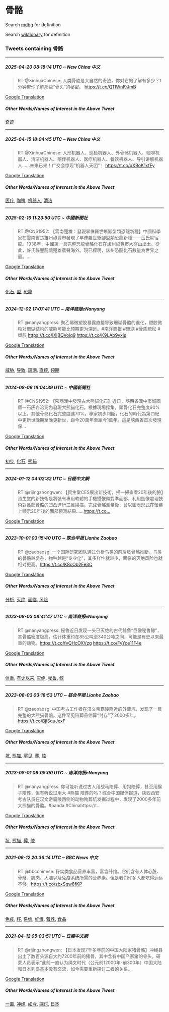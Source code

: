 # 骨骼

Search [mdbg](https://www.mdbg.net/chinese/dictionary?page=worddict&wdrst=0&wdqb=骨骼) for definition

Search [wiktionary](https://en.wiktionary.org/wiki/骨骼) for definition

### Tweets containing 骨骼

___
##### 2025-04-20 08:18:14 UTC ~ New China 中文
> RT @XinhuaChinese: 人类骨骼是大自然的奇迹，你对它的了解有多少？1分钟带你了解那些“骨头”的秘密。 https://t.co/QTlWnI9JmB

[Google Translation](https://translate.google.com/?hi=en&tab=TT&sl=zh-CN&tl=en&op=translate&text=RT+%40XinhuaChinese%3A+%E4%BA%BA%E7%B1%BB%E9%AA%A8%E9%AA%BC%E6%98%AF%E5%A4%A7%E8%87%AA%E7%84%B6%E7%9A%84%E5%A5%87%E8%BF%B9%EF%BC%8C%E4%BD%A0%E5%AF%B9%E5%AE%83%E7%9A%84%E4%BA%86%E8%A7%A3%E6%9C%89%E5%A4%9A%E5%B0%91%EF%BC%9F1%E5%88%86%E9%92%9F%E5%B8%A6%E4%BD%A0%E4%BA%86%E8%A7%A3%E9%82%A3%E4%BA%9B%E2%80%9C%E9%AA%A8%E5%A4%B4%E2%80%9D%E7%9A%84%E7%A7%98%E5%AF%86%E3%80%82+https%3A%2F%2Ft.co%2FQTlWnI9JmB)
##### Other Words/Names of Interest in the Above Tweet
[奇迹](奇迹.md)
___
##### 2025-04-15 18:04:45 UTC ~ New China 中文
> RT @XinhuaChinese: 人形机器人、巡检机器人、外骨骼机器人、咖啡机器人、清洁机器人、陪伴机器人、医疗机器人、餐饮机器人、导引讲解机器人……未来已来！广交会惊现“机器人天团”！ https://t.co/uXBoK1xfFy

[Google Translation](https://translate.google.com/?hi=en&tab=TT&sl=zh-CN&tl=en&op=translate&text=RT+%40XinhuaChinese%3A+%E4%BA%BA%E5%BD%A2%E6%9C%BA%E5%99%A8%E4%BA%BA%E3%80%81%E5%B7%A1%E6%A3%80%E6%9C%BA%E5%99%A8%E4%BA%BA%E3%80%81%E5%A4%96%E9%AA%A8%E9%AA%BC%E6%9C%BA%E5%99%A8%E4%BA%BA%E3%80%81%E5%92%96%E5%95%A1%E6%9C%BA%E5%99%A8%E4%BA%BA%E3%80%81%E6%B8%85%E6%B4%81%E6%9C%BA%E5%99%A8%E4%BA%BA%E3%80%81%E9%99%AA%E4%BC%B4%E6%9C%BA%E5%99%A8%E4%BA%BA%E3%80%81%E5%8C%BB%E7%96%97%E6%9C%BA%E5%99%A8%E4%BA%BA%E3%80%81%E9%A4%90%E9%A5%AE%E6%9C%BA%E5%99%A8%E4%BA%BA%E3%80%81%E5%AF%BC%E5%BC%95%E8%AE%B2%E8%A7%A3%E6%9C%BA%E5%99%A8%E4%BA%BA%E2%80%A6%E2%80%A6%E6%9C%AA%E6%9D%A5%E5%B7%B2%E6%9D%A5%EF%BC%81%E5%B9%BF%E4%BA%A4%E4%BC%9A%E6%83%8A%E7%8E%B0%E2%80%9C%E6%9C%BA%E5%99%A8%E4%BA%BA%E5%A4%A9%E5%9B%A2%E2%80%9D%EF%BC%81+https%3A%2F%2Ft.co%2FuXBoK1xfFy)
##### Other Words/Names of Interest in the Above Tweet
[医疗](医疗.md), [咖啡](咖啡.md), [机器人](机器人.md), [清洁](清洁.md)
___
##### 2025-02-16 11:23:50 UTC ~ 中國新聞社
> RT @CNS1952: 【雲南楚雄：發現早侏羅世蜥腳型類恐龍新種】中國科學家在雲南省楚雄州祿豐市發現了早侏羅世蜥腳型類恐龍新種——岳氏星宿龍。1938年，中國第一具完整恐龍骨骼化石在該州祿豐市大窪山出土。從此，許氏祿豐龍讓楚雄蜚聲海外。現已探明，該州恐龍化石數量為世界之最。…

[Google Translation](https://translate.google.com/?hi=en&tab=TT&sl=zh-CN&tl=en&op=translate&text=RT+%40CNS1952%3A+%E3%80%90%E9%9B%B2%E5%8D%97%E6%A5%9A%E9%9B%84%EF%BC%9A%E7%99%BC%E7%8F%BE%E6%97%A9%E4%BE%8F%E7%BE%85%E4%B8%96%E8%9C%A5%E8%85%B3%E5%9E%8B%E9%A1%9E%E6%81%90%E9%BE%8D%E6%96%B0%E7%A8%AE%E3%80%91%E4%B8%AD%E5%9C%8B%E7%A7%91%E5%AD%B8%E5%AE%B6%E5%9C%A8%E9%9B%B2%E5%8D%97%E7%9C%81%E6%A5%9A%E9%9B%84%E5%B7%9E%E7%A5%BF%E8%B1%90%E5%B8%82%E7%99%BC%E7%8F%BE%E4%BA%86%E6%97%A9%E4%BE%8F%E7%BE%85%E4%B8%96%E8%9C%A5%E8%85%B3%E5%9E%8B%E9%A1%9E%E6%81%90%E9%BE%8D%E6%96%B0%E7%A8%AE%E2%80%94%E2%80%94%E5%B2%B3%E6%B0%8F%E6%98%9F%E5%AE%BF%E9%BE%8D%E3%80%821938%E5%B9%B4%EF%BC%8C%E4%B8%AD%E5%9C%8B%E7%AC%AC%E4%B8%80%E5%85%B7%E5%AE%8C%E6%95%B4%E6%81%90%E9%BE%8D%E9%AA%A8%E9%AA%BC%E5%8C%96%E7%9F%B3%E5%9C%A8%E8%A9%B2%E5%B7%9E%E7%A5%BF%E8%B1%90%E5%B8%82%E5%A4%A7%E7%AA%AA%E5%B1%B1%E5%87%BA%E5%9C%9F%E3%80%82%E5%BE%9E%E6%AD%A4%EF%BC%8C%E8%A8%B1%E6%B0%8F%E7%A5%BF%E8%B1%90%E9%BE%8D%E8%AE%93%E6%A5%9A%E9%9B%84%E8%9C%9A%E8%81%B2%E6%B5%B7%E5%A4%96%E3%80%82%E7%8F%BE%E5%B7%B2%E6%8E%A2%E6%98%8E%EF%BC%8C%E8%A9%B2%E5%B7%9E%E6%81%90%E9%BE%8D%E5%8C%96%E7%9F%B3%E6%95%B8%E9%87%8F%E7%82%BA%E4%B8%96%E7%95%8C%E4%B9%8B%E6%9C%80%E3%80%82%E2%80%A6)
##### Other Words/Names of Interest in the Above Tweet
[化石](化石.md), [型](型.md), [恐龍](恐龍.md)
___
##### 2024-12-02 17:07:41 UTC ~ 南洋商报eNanyang
> RT @nanyangpress: 聚乙烯微塑胶暴露直接导致珊瑚骨骼的退化，塑胶微粒对珊瑚结构的威胁可能比预期更为深远。#南洋商报 #珊瑚 #骨质疏松 #塑胶 https://t.co/IXjBQVoiq9 https://t.co/K9LAb9yxIs

[Google Translation](https://translate.google.com/?hi=en&tab=TT&sl=zh-CN&tl=en&op=translate&text=RT+%40nanyangpress%3A+%E8%81%9A%E4%B9%99%E7%83%AF%E5%BE%AE%E5%A1%91%E8%83%B6%E6%9A%B4%E9%9C%B2%E7%9B%B4%E6%8E%A5%E5%AF%BC%E8%87%B4%E7%8F%8A%E7%91%9A%E9%AA%A8%E9%AA%BC%E7%9A%84%E9%80%80%E5%8C%96%EF%BC%8C%E5%A1%91%E8%83%B6%E5%BE%AE%E7%B2%92%E5%AF%B9%E7%8F%8A%E7%91%9A%E7%BB%93%E6%9E%84%E7%9A%84%E5%A8%81%E8%83%81%E5%8F%AF%E8%83%BD%E6%AF%94%E9%A2%84%E6%9C%9F%E6%9B%B4%E4%B8%BA%E6%B7%B1%E8%BF%9C%E3%80%82%23%E5%8D%97%E6%B4%8B%E5%95%86%E6%8A%A5+%23%E7%8F%8A%E7%91%9A+%23%E9%AA%A8%E8%B4%A8%E7%96%8F%E6%9D%BE+%23%E5%A1%91%E8%83%B6+https%3A%2F%2Ft.co%2FIXjBQVoiq9+https%3A%2F%2Ft.co%2FK9LAb9yxIs)
##### Other Words/Names of Interest in the Above Tweet
[威胁](威胁.md), [导致](导致.md), [珊瑚](珊瑚.md), [直接](直接.md), [预期](预期.md)
___
##### 2024-08-06 16:04:39 UTC ~ 中國新聞社
> RT @CNS1952: 【陝西漢中發現古大熊貓化石】近日，陝西省漢中市城固縣一石灰岩溶洞內發現大熊貓化石。根據現場採集，頭骨化石完整度90%以上，其他骨骼化石完整度達70%。專家初步判斷，化石的時代為第四紀中更新世晚期至晚更新世，距今20萬年至距今1萬年。這是陝西省首次發現保…

[Google Translation](https://translate.google.com/?hi=en&tab=TT&sl=zh-CN&tl=en&op=translate&text=RT+%40CNS1952%3A+%E3%80%90%E9%99%9D%E8%A5%BF%E6%BC%A2%E4%B8%AD%E7%99%BC%E7%8F%BE%E5%8F%A4%E5%A4%A7%E7%86%8A%E8%B2%93%E5%8C%96%E7%9F%B3%E3%80%91%E8%BF%91%E6%97%A5%EF%BC%8C%E9%99%9D%E8%A5%BF%E7%9C%81%E6%BC%A2%E4%B8%AD%E5%B8%82%E5%9F%8E%E5%9B%BA%E7%B8%A3%E4%B8%80%E7%9F%B3%E7%81%B0%E5%B2%A9%E6%BA%B6%E6%B4%9E%E5%85%A7%E7%99%BC%E7%8F%BE%E5%A4%A7%E7%86%8A%E8%B2%93%E5%8C%96%E7%9F%B3%E3%80%82%E6%A0%B9%E6%93%9A%E7%8F%BE%E5%A0%B4%E6%8E%A1%E9%9B%86%EF%BC%8C%E9%A0%AD%E9%AA%A8%E5%8C%96%E7%9F%B3%E5%AE%8C%E6%95%B4%E5%BA%A690%25%E4%BB%A5%E4%B8%8A%EF%BC%8C%E5%85%B6%E4%BB%96%E9%AA%A8%E9%AA%BC%E5%8C%96%E7%9F%B3%E5%AE%8C%E6%95%B4%E5%BA%A6%E9%81%9470%25%E3%80%82%E5%B0%88%E5%AE%B6%E5%88%9D%E6%AD%A5%E5%88%A4%E6%96%B7%EF%BC%8C%E5%8C%96%E7%9F%B3%E7%9A%84%E6%99%82%E4%BB%A3%E7%82%BA%E7%AC%AC%E5%9B%9B%E7%B4%80%E4%B8%AD%E6%9B%B4%E6%96%B0%E4%B8%96%E6%99%9A%E6%9C%9F%E8%87%B3%E6%99%9A%E6%9B%B4%E6%96%B0%E4%B8%96%EF%BC%8C%E8%B7%9D%E4%BB%8A20%E8%90%AC%E5%B9%B4%E8%87%B3%E8%B7%9D%E4%BB%8A1%E8%90%AC%E5%B9%B4%E3%80%82%E9%80%99%E6%98%AF%E9%99%9D%E8%A5%BF%E7%9C%81%E9%A6%96%E6%AC%A1%E7%99%BC%E7%8F%BE%E4%BF%9D%E2%80%A6)
##### Other Words/Names of Interest in the Above Tweet
[初步](初步.md), [化石](化石.md), [熊貓](熊貓.md)
___
##### 2024-01-12 04:02:32 UTC ~ 日經中文網
> RT @rijingzhongwen: 【資生堂CES展出新技術，掃一掃查看20年後的臉】資生堂的新技術是將裝有專用軟體的手機攝像頭對準面部，利用圖像處理技術對鼻部骨骼的凹凸進行三維掃描。完成骨骼測量後，會以圖表形式在螢幕上顯示20年後的面部預測結果……https://t.co…

[Google Translation](https://translate.google.com/?hi=en&tab=TT&sl=zh-CN&tl=en&op=translate&text=RT+%40rijingzhongwen%3A+%E3%80%90%E8%B3%87%E7%94%9F%E5%A0%82CES%E5%B1%95%E5%87%BA%E6%96%B0%E6%8A%80%E8%A1%93%EF%BC%8C%E6%8E%83%E4%B8%80%E6%8E%83%E6%9F%A5%E7%9C%8B20%E5%B9%B4%E5%BE%8C%E7%9A%84%E8%87%89%E3%80%91%E8%B3%87%E7%94%9F%E5%A0%82%E7%9A%84%E6%96%B0%E6%8A%80%E8%A1%93%E6%98%AF%E5%B0%87%E8%A3%9D%E6%9C%89%E5%B0%88%E7%94%A8%E8%BB%9F%E9%AB%94%E7%9A%84%E6%89%8B%E6%A9%9F%E6%94%9D%E5%83%8F%E9%A0%AD%E5%B0%8D%E6%BA%96%E9%9D%A2%E9%83%A8%EF%BC%8C%E5%88%A9%E7%94%A8%E5%9C%96%E5%83%8F%E8%99%95%E7%90%86%E6%8A%80%E8%A1%93%E5%B0%8D%E9%BC%BB%E9%83%A8%E9%AA%A8%E9%AA%BC%E7%9A%84%E5%87%B9%E5%87%B8%E9%80%B2%E8%A1%8C%E4%B8%89%E7%B6%AD%E6%8E%83%E6%8F%8F%E3%80%82%E5%AE%8C%E6%88%90%E9%AA%A8%E9%AA%BC%E6%B8%AC%E9%87%8F%E5%BE%8C%EF%BC%8C%E6%9C%83%E4%BB%A5%E5%9C%96%E8%A1%A8%E5%BD%A2%E5%BC%8F%E5%9C%A8%E8%9E%A2%E5%B9%95%E4%B8%8A%E9%A1%AF%E7%A4%BA20%E5%B9%B4%E5%BE%8C%E7%9A%84%E9%9D%A2%E9%83%A8%E9%A0%90%E6%B8%AC%E7%B5%90%E6%9E%9C%E2%80%A6%E2%80%A6https%3A%2F%2Ft.co%E2%80%A6)
___
##### 2023-10-01 03:15:40 UTC ~ 联合早报 Lianhe Zaobao
> RT @zaobaosg: 一个国际研究团队通过分析鸟类的前后肢骨骼推断，鸟类的骨骼越复杂，物种越是“专业化”，其多样性就越少，面临的灭绝风险也就相对更高。https://t.co/K8cOb2Ee3C

[Google Translation](https://translate.google.com/?hi=en&tab=TT&sl=zh-CN&tl=en&op=translate&text=RT+%40zaobaosg%3A+%E4%B8%80%E4%B8%AA%E5%9B%BD%E9%99%85%E7%A0%94%E7%A9%B6%E5%9B%A2%E9%98%9F%E9%80%9A%E8%BF%87%E5%88%86%E6%9E%90%E9%B8%9F%E7%B1%BB%E7%9A%84%E5%89%8D%E5%90%8E%E8%82%A2%E9%AA%A8%E9%AA%BC%E6%8E%A8%E6%96%AD%EF%BC%8C%E9%B8%9F%E7%B1%BB%E7%9A%84%E9%AA%A8%E9%AA%BC%E8%B6%8A%E5%A4%8D%E6%9D%82%EF%BC%8C%E7%89%A9%E7%A7%8D%E8%B6%8A%E6%98%AF%E2%80%9C%E4%B8%93%E4%B8%9A%E5%8C%96%E2%80%9D%EF%BC%8C%E5%85%B6%E5%A4%9A%E6%A0%B7%E6%80%A7%E5%B0%B1%E8%B6%8A%E5%B0%91%EF%BC%8C%E9%9D%A2%E4%B8%B4%E7%9A%84%E7%81%AD%E7%BB%9D%E9%A3%8E%E9%99%A9%E4%B9%9F%E5%B0%B1%E7%9B%B8%E5%AF%B9%E6%9B%B4%E9%AB%98%E3%80%82https%3A%2F%2Ft.co%2FK8cOb2Ee3C)
##### Other Words/Names of Interest in the Above Tweet
[分析](分析.md), [灭绝](灭绝.md), [面临](面临.md), [风险](风险.md)
___
##### 2023-08-03 08:41:47 UTC ~ 南洋商报eNanyang
> RT @nanyangpress: 秘鲁近日发现一头已灭绝的古代鲸鱼“巨像秘鲁鲸”，其骨骼密度极高，估计体重约在85公吨至340公吨之间，可能是有史以来最重的动物。https://t.co/fvQHcOXVzg https://t.co/FyYoe11F4e

[Google Translation](https://translate.google.com/?hi=en&tab=TT&sl=zh-CN&tl=en&op=translate&text=RT+%40nanyangpress%3A+%E7%A7%98%E9%B2%81%E8%BF%91%E6%97%A5%E5%8F%91%E7%8E%B0%E4%B8%80%E5%A4%B4%E5%B7%B2%E7%81%AD%E7%BB%9D%E7%9A%84%E5%8F%A4%E4%BB%A3%E9%B2%B8%E9%B1%BC%E2%80%9C%E5%B7%A8%E5%83%8F%E7%A7%98%E9%B2%81%E9%B2%B8%E2%80%9D%EF%BC%8C%E5%85%B6%E9%AA%A8%E9%AA%BC%E5%AF%86%E5%BA%A6%E6%9E%81%E9%AB%98%EF%BC%8C%E4%BC%B0%E8%AE%A1%E4%BD%93%E9%87%8D%E7%BA%A6%E5%9C%A885%E5%85%AC%E5%90%A8%E8%87%B3340%E5%85%AC%E5%90%A8%E4%B9%8B%E9%97%B4%EF%BC%8C%E5%8F%AF%E8%83%BD%E6%98%AF%E6%9C%89%E5%8F%B2%E4%BB%A5%E6%9D%A5%E6%9C%80%E9%87%8D%E7%9A%84%E5%8A%A8%E7%89%A9%E3%80%82https%3A%2F%2Ft.co%2FfvQHcOXVzg+https%3A%2F%2Ft.co%2FFyYoe11F4e)
##### Other Words/Names of Interest in the Above Tweet
[体重](体重.md), [有史以来](有史以来.md), [灭绝](灭绝.md), [秘鲁](秘鲁.md), [鲸](鲸.md)
___
##### 2023-08-03 03:18:53 UTC ~ 联合早报 Lianhe Zaobao
> RT @zaobaosg: 中国考古工作者在汉文帝霸陵附近的外藏坑，发现了一具完整的大熊猫骨骼。这件罕见陪葬品估算“封存”了2000多年。https://t.co/BjiSquJexF

[Google Translation](https://translate.google.com/?hi=en&tab=TT&sl=zh-CN&tl=en&op=translate&text=RT+%40zaobaosg%3A+%E4%B8%AD%E5%9B%BD%E8%80%83%E5%8F%A4%E5%B7%A5%E4%BD%9C%E8%80%85%E5%9C%A8%E6%B1%89%E6%96%87%E5%B8%9D%E9%9C%B8%E9%99%B5%E9%99%84%E8%BF%91%E7%9A%84%E5%A4%96%E8%97%8F%E5%9D%91%EF%BC%8C%E5%8F%91%E7%8E%B0%E4%BA%86%E4%B8%80%E5%85%B7%E5%AE%8C%E6%95%B4%E7%9A%84%E5%A4%A7%E7%86%8A%E7%8C%AB%E9%AA%A8%E9%AA%BC%E3%80%82%E8%BF%99%E4%BB%B6%E7%BD%95%E8%A7%81%E9%99%AA%E8%91%AC%E5%93%81%E4%BC%B0%E7%AE%97%E2%80%9C%E5%B0%81%E5%AD%98%E2%80%9D%E4%BA%862000%E5%A4%9A%E5%B9%B4%E3%80%82https%3A%2F%2Ft.co%2FBjiSquJexF)
##### Other Words/Names of Interest in the Above Tweet
[坑](坑.md), [熊猫](熊猫.md), [罕见](罕见.md), [葬](葬.md), [陵](陵.md)
___
##### 2023-08-01 08:05:00 UTC ~ 南洋商报eNanyang
> RT @nanyangpress: 你可能听说过古人用战马陪葬、用狗陪葬，甚至用猴子陪葬，但有听说过用大 #熊猫 陪葬的吗？综合中国媒体报道，陕西西安考古队员在汉文帝霸陵西侧的动物殉葬坑发掘过程中，发现了2000多年前大熊猫的骨骼。#panda #Chinahttps://t…

[Google Translation](https://translate.google.com/?hi=en&tab=TT&sl=zh-CN&tl=en&op=translate&text=RT+%40nanyangpress%3A+%E4%BD%A0%E5%8F%AF%E8%83%BD%E5%90%AC%E8%AF%B4%E8%BF%87%E5%8F%A4%E4%BA%BA%E7%94%A8%E6%88%98%E9%A9%AC%E9%99%AA%E8%91%AC%E3%80%81%E7%94%A8%E7%8B%97%E9%99%AA%E8%91%AC%EF%BC%8C%E7%94%9A%E8%87%B3%E7%94%A8%E7%8C%B4%E5%AD%90%E9%99%AA%E8%91%AC%EF%BC%8C%E4%BD%86%E6%9C%89%E5%90%AC%E8%AF%B4%E8%BF%87%E7%94%A8%E5%A4%A7+%23%E7%86%8A%E7%8C%AB+%E9%99%AA%E8%91%AC%E7%9A%84%E5%90%97%EF%BC%9F%E7%BB%BC%E5%90%88%E4%B8%AD%E5%9B%BD%E5%AA%92%E4%BD%93%E6%8A%A5%E9%81%93%EF%BC%8C%E9%99%95%E8%A5%BF%E8%A5%BF%E5%AE%89%E8%80%83%E5%8F%A4%E9%98%9F%E5%91%98%E5%9C%A8%E6%B1%89%E6%96%87%E5%B8%9D%E9%9C%B8%E9%99%B5%E8%A5%BF%E4%BE%A7%E7%9A%84%E5%8A%A8%E7%89%A9%E6%AE%89%E8%91%AC%E5%9D%91%E5%8F%91%E6%8E%98%E8%BF%87%E7%A8%8B%E4%B8%AD%EF%BC%8C%E5%8F%91%E7%8E%B0%E4%BA%862000%E5%A4%9A%E5%B9%B4%E5%89%8D%E5%A4%A7%E7%86%8A%E7%8C%AB%E7%9A%84%E9%AA%A8%E9%AA%BC%E3%80%82%23panda+%23Chinahttps%3A%2F%2Ft%E2%80%A6)
##### Other Words/Names of Interest in the Above Tweet
[坑](坑.md), [熊猫](熊猫.md), [葬](葬.md), [陵](陵.md)
___
##### 2021-06-12 20:36:14 UTC ~ BBC News 中文
> RT @bbcchinese: 籽实类食品营养丰富，富含纤维。它们含有人体心脏、骨骼、肌肉、大脑以及免疫系统所需的营养素。但是我们许多人都吃得远远不够。https://t.co/zbxSqw8fKP

[Google Translation](https://translate.google.com/?hi=en&tab=TT&sl=zh-CN&tl=en&op=translate&text=RT+%40bbcchinese%3A+%E7%B1%BD%E5%AE%9E%E7%B1%BB%E9%A3%9F%E5%93%81%E8%90%A5%E5%85%BB%E4%B8%B0%E5%AF%8C%EF%BC%8C%E5%AF%8C%E5%90%AB%E7%BA%A4%E7%BB%B4%E3%80%82%E5%AE%83%E4%BB%AC%E5%90%AB%E6%9C%89%E4%BA%BA%E4%BD%93%E5%BF%83%E8%84%8F%E3%80%81%E9%AA%A8%E9%AA%BC%E3%80%81%E8%82%8C%E8%82%89%E3%80%81%E5%A4%A7%E8%84%91%E4%BB%A5%E5%8F%8A%E5%85%8D%E7%96%AB%E7%B3%BB%E7%BB%9F%E6%89%80%E9%9C%80%E7%9A%84%E8%90%A5%E5%85%BB%E7%B4%A0%E3%80%82%E4%BD%86%E6%98%AF%E6%88%91%E4%BB%AC%E8%AE%B8%E5%A4%9A%E4%BA%BA%E9%83%BD%E5%90%83%E5%BE%97%E8%BF%9C%E8%BF%9C%E4%B8%8D%E5%A4%9F%E3%80%82https%3A%2F%2Ft.co%2FzbxSqw8fKP)
##### Other Words/Names of Interest in the Above Tweet
[免疫](免疫.md), [籽](籽.md), [系统](系统.md), [纤维](纤维.md), [营养](营养.md), [食品](食品.md)
___
##### 2021-04-12 05:03:51 UTC ~ 日經中文網
> RT @rijingzhongwen: 【日本发现7千多年前的中国大陆家猪骨骼】冲绳县出土了数百头源自大约7200年前的猪骨，其中含有中国产家猪的骨头。研究人员表示“此前一直认为绳文时代（公元前12000年-前300年）中国大陆和日本列岛基本没有交流，如今需要重新探讨二者的关系…

[Google Translation](https://translate.google.com/?hi=en&tab=TT&sl=zh-CN&tl=en&op=translate&text=RT+%40rijingzhongwen%3A+%E3%80%90%E6%97%A5%E6%9C%AC%E5%8F%91%E7%8E%B07%E5%8D%83%E5%A4%9A%E5%B9%B4%E5%89%8D%E7%9A%84%E4%B8%AD%E5%9B%BD%E5%A4%A7%E9%99%86%E5%AE%B6%E7%8C%AA%E9%AA%A8%E9%AA%BC%E3%80%91%E5%86%B2%E7%BB%B3%E5%8E%BF%E5%87%BA%E5%9C%9F%E4%BA%86%E6%95%B0%E7%99%BE%E5%A4%B4%E6%BA%90%E8%87%AA%E5%A4%A7%E7%BA%A67200%E5%B9%B4%E5%89%8D%E7%9A%84%E7%8C%AA%E9%AA%A8%EF%BC%8C%E5%85%B6%E4%B8%AD%E5%90%AB%E6%9C%89%E4%B8%AD%E5%9B%BD%E4%BA%A7%E5%AE%B6%E7%8C%AA%E7%9A%84%E9%AA%A8%E5%A4%B4%E3%80%82%E7%A0%94%E7%A9%B6%E4%BA%BA%E5%91%98%E8%A1%A8%E7%A4%BA%E2%80%9C%E6%AD%A4%E5%89%8D%E4%B8%80%E7%9B%B4%E8%AE%A4%E4%B8%BA%E7%BB%B3%E6%96%87%E6%97%B6%E4%BB%A3%EF%BC%88%E5%85%AC%E5%85%83%E5%89%8D12000%E5%B9%B4-%E5%89%8D300%E5%B9%B4%EF%BC%89%E4%B8%AD%E5%9B%BD%E5%A4%A7%E9%99%86%E5%92%8C%E6%97%A5%E6%9C%AC%E5%88%97%E5%B2%9B%E5%9F%BA%E6%9C%AC%E6%B2%A1%E6%9C%89%E4%BA%A4%E6%B5%81%EF%BC%8C%E5%A6%82%E4%BB%8A%E9%9C%80%E8%A6%81%E9%87%8D%E6%96%B0%E6%8E%A2%E8%AE%A8%E4%BA%8C%E8%80%85%E7%9A%84%E5%85%B3%E7%B3%BB%E2%80%A6)
##### Other Words/Names of Interest in the Above Tweet
[一直](一直.md), [冲绳](冲绳.md), [如今](如今.md), [探讨](探讨.md), [日本](日本.md)
